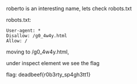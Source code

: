 roberto is an interesting name, lets check robots.txt

robots.txt:
```
User-agent: *
Disallow: /g0_4w4y.html
Allow: /
```

moving to /g0_4w4y.html,

under inspect element we see the flag

flag: deadbeef{r0b3rty_sp4gh3tt1}
